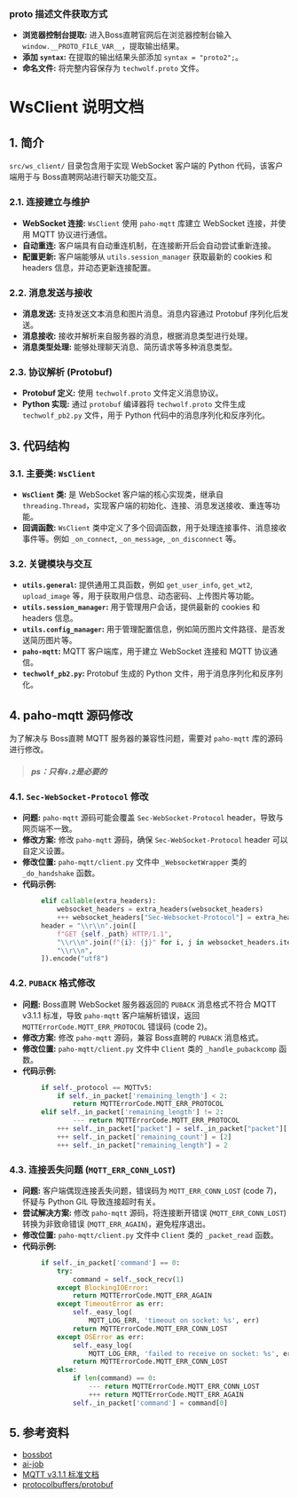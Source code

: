 ### proto 描述文件获取方式

*   **浏览器控制台提取:**  进入Boss直聘官网后在浏览器控制台输入 `window.__PROTO_FILE_VAR__`，提取输出结果。
*   **添加 `syntax`:**  在提取的输出结果头部添加 `syntax = "proto2";`。
*   **命名文件:**  将完整内容保存为 `techwolf.proto` 文件。

# WsClient 说明文档

## 1. 简介

`src/ws_client/` 目录包含用于实现 WebSocket 客户端的 Python 代码，该客户端用于与 Boss直聘网站进行聊天功能交互。


### 2.1. 连接建立与维护

*   **WebSocket 连接:**  `WsClient` 使用 `paho-mqtt` 库建立 WebSocket 连接，并使用 MQTT 协议进行通信。
*   **自动重连:**  客户端具有自动重连机制，在连接断开后会自动尝试重新连接。
*   **配置更新:**  客户端能够从 `utils.session_manager` 获取最新的 cookies 和 headers 信息，并动态更新连接配置。

### 2.2. 消息发送与接收

*   **消息发送:**  支持发送文本消息和图片消息。消息内容通过 Protobuf 序列化后发送。
*   **消息接收:**  接收并解析来自服务器的消息，根据消息类型进行处理。
*   **消息类型处理:**  能够处理聊天消息、简历请求等多种消息类型。

### 2.3. 协议解析 (Protobuf)

*   **Protobuf 定义:**  使用 `techwolf.proto` 文件定义消息协议。
*   **Python 实现:**  通过 `protobuf` 编译器将 `techwolf.proto` 文件生成 `techwolf_pb2.py` 文件，用于 Python 代码中的消息序列化和反序列化。

## 3. 代码结构

### 3.1. 主要类: `WsClient`

*   **`WsClient` 类:**  是 WebSocket 客户端的核心实现类，继承自 `threading.Thread`，实现客户端的初始化、连接、消息发送接收、重连等功能。
*   **回调函数:**  `WsClient` 类中定义了多个回调函数，用于处理连接事件、消息接收事件等。例如 `_on_connect`, `_on_message`, `_on_disconnect` 等。

### 3.2. 关键模块与交互

*   **`utils.general`:**  提供通用工具函数，例如 `get_user_info`, `get_wt2`, `upload_image` 等，用于获取用户信息、动态密码、上传图片等功能。
*   **`utils.session_manager`:**  用于管理用户会话，提供最新的 cookies 和 headers 信息。
*   **`utils.config_manager`:**  用于管理配置信息，例如简历图片文件路径、是否发送简历图片等。
*   **`paho-mqtt`:**  MQTT 客户端库，用于建立 WebSocket 连接和 MQTT 协议通信。
*   **`techwolf_pb2.py`:**  Protobuf 生成的 Python 文件，用于消息序列化和反序列化。

## 4. paho-mqtt 源码修改

为了解决与 Boss直聘 MQTT 服务器的兼容性问题，需要对 `paho-mqtt` 库的源码进行修改。
> ##### ps：只有`4.2`是必要的

### 4.1. `Sec-WebSocket-Protocol` 修改

*   **问题:**  `paho-mqtt` 源码可能会覆盖 `Sec-WebSocket-Protocol` header，导致与网页端不一致。
*   **修改方案:**  修改 `paho-mqtt` 源码，确保 `Sec-WebSocket-Protocol` header 可以自定义设置。
*   **修改位置:**  `paho-mqtt/client.py` 文件中 `_WebsocketWrapper` 类的 `_do_handshake` 函数。
*   **代码示例:**

```python
        elif callable(extra_headers):
            websocket_headers = extra_headers(websocket_headers)
            +++ websocket_headers["Sec-Websocket-Protocol"] = extra_headers.get('Sec-WebSocket-Protocol', 'mqtt')
        header = "\\r\\n".join([
            f"GET {self._path} HTTP/1.1",
            "\\r\\n".join(f"{i}: {j}" for i, j in websocket_headers.items()),
            "\\r\\n",
        ]).encode("utf8")
```

### 4.2. `PUBACK` 格式修改

*   **问题:**  Boss直聘 WebSocket 服务器返回的 `PUBACK` 消息格式不符合 MQTT v3.1.1 标准，导致 `paho-mqtt` 客户端解析错误，返回 `MQTTErrorCode.MQTT_ERR_PROTOCOL` 错误码 (code 2)。
*   **修改方案:**  修改 `paho-mqtt` 源码，兼容 Boss直聘的 `PUBACK` 消息格式。
*   **修改位置:**  `paho-mqtt/client.py` 文件中 `Client` 类的 `_handle_pubackcomp` 函数。
*   **代码示例:**

```python
        if self._protocol == MQTTv5:
            if self._in_packet['remaining_length'] < 2:
                return MQTTErrorCode.MQTT_ERR_PROTOCOL
        elif self._in_packet['remaining_length'] != 2:
                --- return MQTTErrorCode.MQTT_ERR_PROTOCOL
            +++ self._in_packet["packet"] = self._in_packet["packet"][:2]
            +++ self._in_packet['remaining_count'] = [2]
            +++ self._in_packet["remaining_length"] = 2
```

### 4.3. 连接丢失问题 (`MQTT_ERR_CONN_LOST`)

*   **问题:**  客户端偶现连接丢失问题，错误码为 `MQTT_ERR_CONN_LOST` (code 7)，怀疑与 Python GIL 导致连接超时有关。
*   **尝试解决方案:**  修改 `paho-mqtt` 源码，将连接断开错误 (`MQTT_ERR_CONN_LOST`) 转换为非致命错误 (`MQTT_ERR_AGAIN`)，避免程序退出。
*   **修改位置:**  `paho-mqtt/client.py` 文件中 `Client` 类的 `_packet_read` 函数。
*   **代码示例:**

```python
        if self._in_packet['command'] == 0:
            try:
                command = self._sock_recv(1)
            except BlockingIOError:
                return MQTTErrorCode.MQTT_ERR_AGAIN
            except TimeoutError as err:
                self._easy_log(
                    MQTT_LOG_ERR, 'timeout on socket: %s', err)
                return MQTTErrorCode.MQTT_ERR_CONN_LOST
            except OSError as err:
                self._easy_log(
                    MQTT_LOG_ERR, 'failed to receive on socket: %s', err)
                return MQTTErrorCode.MQTT_ERR_CONN_LOST
            else:
                if len(command) == 0:
                    --- return MQTTErrorCode.MQTT_ERR_CONN_LOST
                    +++ return MQTTErrorCode.MQTT_ERR_AGAIN
                self._in_packet['command'] = command[0]
```

## 5. 参考资料

*   [bossbot](https://github.com/xmiaoq/bossbot)
*   [ai-job](https://github.com/yangfeng20/ai-job)
*   [MQTT v3.1.1 标准文档](https://docs.oasis-open.org/mqtt/mqtt/v3.1.1/os/mqtt-v3.1.1-os.html)
*   [protocolbuffers/protobuf](https://github.com/protocolbuffers/protobuf)
